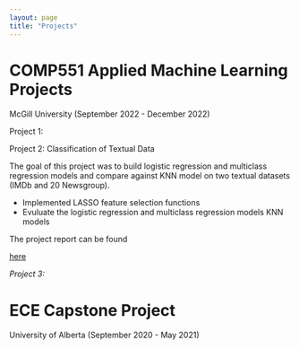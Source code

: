 ```yaml
---
layout: page
title: "Projects"
---
```


# COMP551 Applied Machine Learning Projects 
McGill University (September 2022 - December 2022)

Project 1:


Project 2: Classification of Textual Data

The goal of this project was to build logistic regression and multiclass regression models and compare against KNN model on two textual datasets (IMDb and 20 Newsgroup).
* Implemented LASSO feature selection functions
* Evuluate the logistic regression and multiclass regression models KNN models 

The project report can be found 

<!-- [here](https://github.com/andrewcccc/andrewcccc.github.io/blob/master/assignment2_group_47.pdf) -->

<!-- <a href="pdfs/assignment2_group_47.pdf" type="application/pdf">here.</a> -->

<a href="pdfs/assignment2_group_47.pdf" class="image fit"><img src="images/marr_pic.jpg" alt="">here</a>

_Project 3:_ 


# ECE Capstone Project 
University of Alberta (September 2020 - May 2021)


